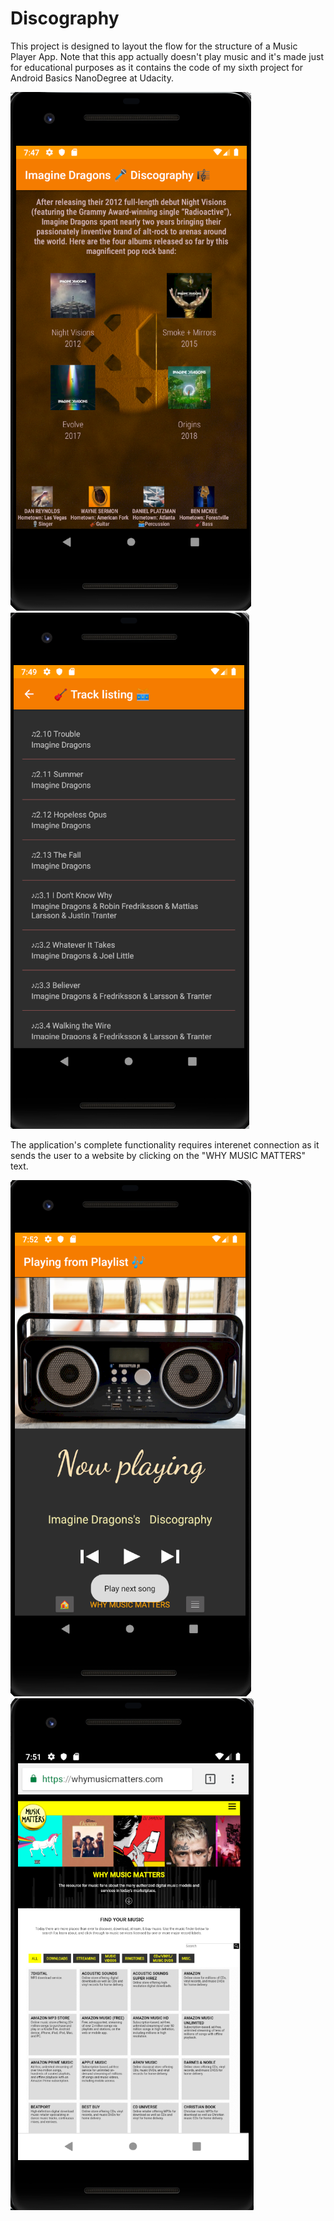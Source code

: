 # Discography
This project is designed to layout the flow for the structure of a Music Player App. Note that this app actually doesn't play music and it's made just for educational purposes as it contains the code of my sixth project for Android Basics NanoDegree at Udacity.

<img src = "discography1.png">  <img src = "discography2.png">

The application's complete functionality requires interenet connection as it sends the user to a website by clicking on the "WHY MUSIC MATTERS" text.

<img src = "discography3.png">  <img src = "discography4.png">
